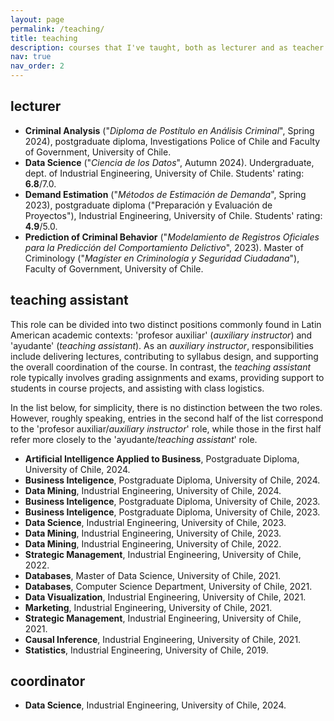 ```yaml
---
layout: page
permalink: /teaching/
title: teaching
description: courses that I've taught, both as lecturer and as teacher assistant.
nav: true
nav_order: 2
---
```


<!-- For now, this page is assumed to be a static description of your courses. You can convert it to a collection similar to `_projects/` so that you can have a dedicated page for each course.

Organize your courses by years, topics, or universities, however you like!
 -->

## lecturer

- **Criminal Analysis** ("*Diploma de Postítulo en Análisis Criminal*", Spring 2024), postgraduate diploma, Investigations Police of Chile and Faculty of Government, University of Chile.
- **Data Science** ("*Ciencia de los Datos*", Autumn 2024). Undergraduate, dept. of Industrial Engineering, University of Chile. Students' rating: **6.8**/7.0.
- **Demand Estimation** ("*Métodos de Estimación de Demanda*", Spring 2023), postgraduate diploma ("Preparación y Evaluación de Proyectos"), Industrial Engineering, University of Chile. Students' rating: **4.9**/5.0.
- **Prediction of Criminal Behavior** ("*Modelamiento de Registros Oficiales para la Predicción del Comportamiento Delictivo*", 2023). Master of Criminology ("*Magíster en Criminología y Seguridad Ciudadana*"), Faculty of Government, University of Chile.



## teaching assistant

<!-- This role can be subdivided as both 'auxiliary teacher' (*profesor auxiliar*), in which the role consists into teaching students, contributing to organize the syllabus, amongst other tasks. Also, it is listed a different role, which could be translated as assistant (*ayudante*), where the role is to grade evaluations, assist students in course projects, amongst others. Here they are mixed, but roughfly the latter half are almost all 'auxiliary' roles, and the first half, assistant as described. -->

This role can be divided into two distinct positions commonly found in Latin American academic contexts: 'profesor auxiliar' (*auxiliary instructor*) and 'ayudante' (*teaching assistant*). As an *auxiliary instructor*, responsibilities include delivering lectures, contributing to syllabus design, and supporting the overall coordination of the course. In contrast, the *teaching assistant* role typically involves grading assignments and exams, providing support to students in course projects, and assisting with class logistics.

In the list below, for simplicity, there is no distinction between the two roles. However, roughly speaking, entries in the second half of the list correspond to the 'profesor auxiliar/*auxiliary instructor*' role, while those in the first half refer more closely to the 'ayudante/*teaching assistant*' role.


- **Artificial Intelligence Applied to Business**, Postgraduate Diploma, University of Chile, 2024.
- **Business Inteligence**, Postgraduate Diploma, University of Chile, 2024.
- **Data Mining**, Industrial Engineering, University of Chile, 2024.
- **Business Inteligence**, Postgraduate Diploma, University of Chile, 2023.
- **Business Inteligence**, Postgraduate Diploma, University of Chile, 2023.
- **Data Science**, Industrial Engineering, University of Chile, 2023.
- **Data Mining**, Industrial Engineering, University of Chile, 2023.
- **Data Mining**, Industrial Engineering, University of Chile, 2022.
- **Strategic Management**, Industrial Engineering, University of Chile, 2022.
- **Databases**, Master of Data Science, University of Chile, 2021.
- **Databases**, Computer Science Department, University of Chile, 2021.
- **Data Visualization**, Industrial Engineering, University of Chile, 2021.
- **Marketing**, Industrial Engineering, University of Chile, 2021.
- **Strategic Management**, Industrial Engineering, University of Chile, 2021.
- **Causal Inference**, Industrial Engineering, University of Chile, 2021.
- **Statistics**, Industrial Engineering, University of Chile, 2019.


## coordinator
- **Data Science**, Industrial Engineering, University of Chile, 2024.


